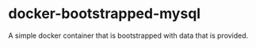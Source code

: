# docker-bootstrapped-mysql
A simple docker container that is bootstrapped with data that is provided.
